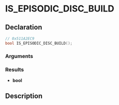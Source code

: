 # IS_EPISODIC_DISC_BUILD

## Declaration
```cpp
// 0x511A2EC9
bool IS_EPISODIC_DISC_BUILD();
```

### Arguments

### Results
- **bool**

## Description

